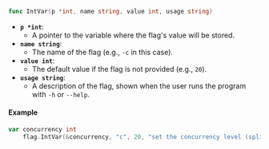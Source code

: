 
```go
func IntVar(p *int, name string, value int, usage string)
```
- **`p *int`**:
    - A pointer to the variable where the flag's value will be stored.
- **`name string`**:
    - The name of the flag (e.g., `-c` in this case).
- **`value int`**:
    - The default value if the flag is not provided (e.g., `20`).
- **`usage string`**:
    - A description of the flag, shown when the user runs the program with `-h` or `--help`.

#### Example
```go
var concurrency int
	flag.IntVar(&concurrency, "c", 20, "set the concurrency level (split equally between HTTPS and HTTP requests)")
```